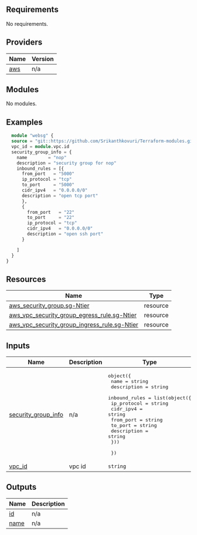 <!-- BEGIN_TF_DOCS -->
## Requirements

No requirements.

## Providers

| Name | Version |
|------|---------|
| <a name="provider_aws"></a> [aws](#provider\_aws) | n/a |

## Modules

No modules.

## Examples
```terraform
  module "websg" {
  source = "git::https://github.com/Srikanthkovuri/Terraform-modules.git//aws/securitygrp"
  vpc_id = module.vpc.id
  security_group_info = {
    name        = "nop"
    description = "security group for nop"
    inbound_rules = [{
      from_port   = "5000"
      ip_protocol = "tcp"
      to_port     = "5000"
      cidr_ipv4   = "0.0.0.0/0"
      description = "open tcp port"
      },
      {
        from_port   = "22"
        to_port     = "22"
        ip_protocol = "tcp"
        cidr_ipv4   = "0.0.0.0/0"
        description = "open ssh port"
      }

    ]
  }
}
```

## Resources

| Name | Type |
|------|------|
| [aws_security_group.sg-Ntier](https://github.com/Srikanthkovuri/Terraform-modules/blob/main/aws/securitygrp/main.tf) | resource |
| [aws_vpc_security_group_egress_rule.sg-Ntier](https://github.com/Srikanthkovuri/Terraform-modules/blob/main/aws/securitygrp/main.tf) | resource |
| [aws_vpc_security_group_ingress_rule.sg-Ntier](https://github.com/Srikanthkovuri/Terraform-modules/blob/main/aws/securitygrp/main.tf) | resource |

## Inputs

| Name | Description | Type | Default | Required |
|------|-------------|------|---------|:--------:|
| <a name="input_security_group_info"></a> [security\_group\_info](#input\_security\_group\_info) | n/a | <pre>object({<br/>      name = string<br/>      description = string<br/>      inbound_rules = list(object({<br/>        ip_protocol = string<br/>        cidr_ipv4 = string<br/>        from_port = string<br/>        to_port = string<br/>        description = string<br/>      }))<br/><br/>    })</pre> | n/a | yes |
| <a name="input_vpc_id"></a> [vpc\_id](#input\_vpc\_id) | vpc id | `string` | n/a | yes |

## Outputs

| Name | Description |
|------|-------------|
| <a name="output_id"></a> [id](#output\_id) | n/a |
| <a name="output_name"></a> [name](#output\_name) | n/a |
<!-- END_TF_DOCS -->